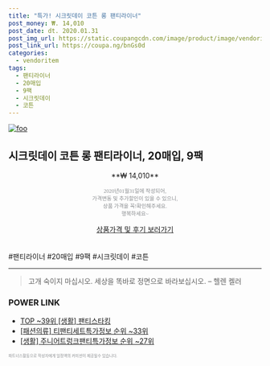 ```yaml
--- 
title: "특가! 시크릿데이 코튼 롱 팬티라이너" 
post_money: ₩. 14,010 
post_date: dt. 2020.01.31 
post_img_url: https://static.coupangcdn.com/image/product/image/vendoritem/2019/06/26/4316763672/30634fe7-f1f8-46d2-98e5-4993b5f9c858.jpg 
post_link_url: https://coupa.ng/bnGs0d 
categories: 
  - vendoritem 
tags: 
  - 팬티라이너 
  - 20매입 
  - 9팩 
  - 시크릿데이 
  - 코튼 
--- 
```

[![foo](https://static.coupangcdn.com/image/product/image/vendoritem/2019/06/26/4316763672/30634fe7-f1f8-46d2-98e5-4993b5f9c858.jpg)](https://coupa.ng/bnGs0d) 

## 시크릿데이 코튼 롱 팬티라이너, 20매입, 9팩 
<p style="text-align: center;">**₩ 14,010**</p> 
<p style="text-align: center;"><span style="color: #898c8f; font-family: Georgia,Times,serif; font-size: 0.75em;">2020년01월31일에 작성되어, <br>가격변동 및 추가할인이 있을 수 있으니,<br> 상품 가격을 꼭!확인해주세요.<br>행복하세요~</span> 
</p>	 
<div markdown="0" style="text-align: center;"><a href="https://coupa.ng/bnGs0d" class="btn btn--success">상품가격 및 후기 보러가기</a></div> 
<br><br> 
  #팬티라이너 #20매입 #9팩 #시크릿데이 #코튼 
<hr> 

> 고개 숙이지 마십시오. 세상을 똑바로 정면으로 바라보십시오. – 헬렌 켈러 


### POWER LINK

* <a href="https://blog.naver.com/an0733/221790841906" target="_blank"> TOP ~39위 [생활] 팬티스타킹</a>
* <a href="https://blog.naver.com/sakai111/221774041721" target="_blank"> [패션의류] 티팬티세트특가정보 순위 ~33위</a>
* <a href="https://blog.naver.com/fasyy4321/221774139644" target="_blank"> [생활] 주니어트렁크팬티특가정보 순위 ~27위</a>

<span style="color: #898c8f; font-family: Georgia,Times,serif; font-size: 0.55em;">파트너스활동으로 작성자에게 일정액의 커미션이 제공될수 있습니다.</span> 
